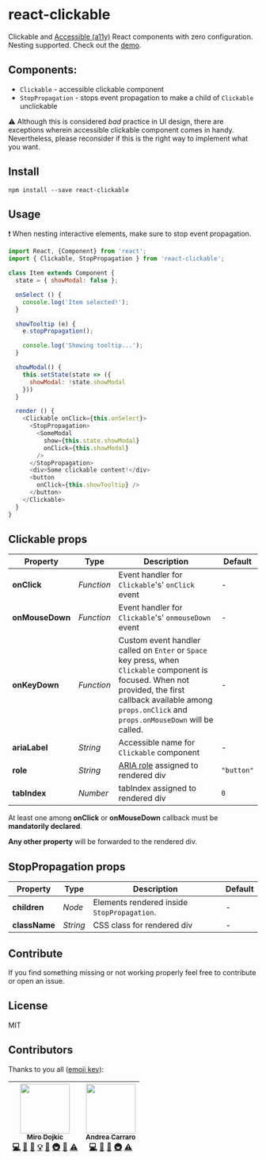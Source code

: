 # react-clickable

Clickable and [Accessible (a11y)](https://a11yproject.com/) React components with zero configuration. Nesting supported.
Check out the [demo](https://stackblitz.com/edit/react-clickable-demo?file=Item.js).

## Components:

- `Clickable` - accessible clickable component
- `StopPropagation` - stops event propagation to make a child of `Clickable` unclickable

:warning: Although this is considered _bad_ practice in UI design, there are
exceptions wherein accessible clickable component comes in handy. Nevertheless,
please reconsider if this is the right way to implement what you want.

## Install

```
npm install --save react-clickable
```

## Usage

:heavy_exclamation_mark: When nesting interactive elements, make sure to stop
event propagation.

```javascript
import React, {Component} from 'react';
import { Clickable, StopPropagation } from 'react-clickable';

class Item extends Component {
  state = { showModal: false };

  onSelect () {
    console.log('Item selected!');
  }

  showTooltip (e) {
    e.stopPropagation();

    console.log('Showing tooltip...');
  }

  showModal() {
    this.setState(state => ({
      showModal: !state.showModal
    }))
  }

  render () {
    <Clickable onClick={this.onSelect}>
      <StopPropagation>
        <SomeModal
          show={this.state.showModal}
          onClick={this.showModal}
        />
      </StopPropagation>
      <div>Some clickable content!</div>
      <button
        onClick={this.showTooltip} />
      </button>
    </Clickable>
  }
}
```

## Clickable props

| Property        | Type       | Description                                                                                                                                                                                                       | Default    |
| --------------- | ---------- | ----------------------------------------------------------------------------------------------------------------------------------------------------------------------------------------------------------------- | ---------- |
| **onClick**     | _Function_ | Event handler for `Clickable`'s' `onClick` event                                                                                                                                                                  | -          |
| **onMouseDown** | _Function_ | Event handler for `Clickable`'s' `onmouseDown` event                                                                                                                                                              | -          |
| **onKeyDown**   | _Function_ | Custom event handler called on `Enter` or `Space` key press, when `Clickable` component is focused. When not provided, the first callback available among `props.onClick` and `props.onMouseDown` will be called. | -          |
| **ariaLabel**   | _String_   | Accessible name for `Clickable` component                                                                                                                                                                         | -          |
| **role**        | _String_   | [ARIA role](https://developer.mozilla.org/en-US/docs/Web/Accessibility/ARIA/ARIA_Techniques) assigned to rendered div                                                                                             | `"button"` |
| **tabIndex**    | _Number_   | tabIndex assigned to rendered div                                                                                                                                                                                 | `0`        |

At least one among **onClick** or **onMouseDown** callback must be **mandatorily declared**.

**Any other property** will be forwarded to the rendered div.

## StopPropagation props

| Property      | Type     | Description                                 | Default |
| ------------- | -------- | ------------------------------------------- | ------- |
| **children**  | _Node_   | Elements rendered inside `StopPropagation`. | -       |
| **className** | _String_ | CSS class for rendered div                  | -       |

## Contribute

If you find something missing or not working properly feel free to contribute or
open an issue.

## License

MIT

## Contributors

Thanks to you all ([emoji key](https://github.com/kentcdodds/all-contributors#emoji-key)):

<!-- ALL-CONTRIBUTORS-LIST:START - Do not remove or modify this section -->
<!-- prettier-ignore -->
| [<img src="https://avatars2.githubusercontent.com/u/9119913?v=4" width="100px;"/><br /><sub><b>Miro Dojkic</b></sub>](https://github.com/MiroDojkic)<br />[💻](https://github.com/MiroDojkic/react-clickable/commits?author=MiroDojkic "Code") [💬](#question-MiroDojkic "Answering Questions") [📖](https://github.com/MiroDojkic/react-clickable/commits?author=MiroDojkic "Documentation") [💡](#example-MiroDojkic "Examples") [🤔](#ideas-MiroDojkic "Ideas, Planning, & Feedback") [🚇](#infra-MiroDojkic "Infrastructure (Hosting, Build-Tools, etc)") [👀](#review-MiroDojkic "Reviewed Pull Requests") [⚠️](https://github.com/MiroDojkic/react-clickable/commits?author=MiroDojkic "Tests") | [<img src="https://avatars3.githubusercontent.com/u/4573549?v=4" width="100px;"/><br /><sub><b>Andrea Carraro</b></sub>](http://www.andreacarraro.it)<br />[💻](https://github.com/MiroDojkic/react-clickable/commits?author=toomuchdesign "Code") [📖](https://github.com/MiroDojkic/react-clickable/commits?author=toomuchdesign "Documentation") [🤔](#ideas-toomuchdesign "Ideas, Planning, & Feedback") [🚇](#infra-toomuchdesign "Infrastructure (Hosting, Build-Tools, etc)") [⚠️](https://github.com/MiroDojkic/react-clickable/commits?author=toomuchdesign "Tests") |
| :---: | :---: |

<!-- ALL-CONTRIBUTORS-LIST:END -->
